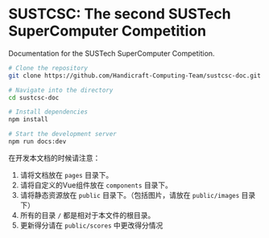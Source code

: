 # SUSTCSC: The second SUSTech SuperComputer Competition
Documentation for the SUSTech SuperComputer Competition.

```bash
# Clone the repository
git clone https://github.com/Handicraft-Computing-Team/sustcsc-doc.git

# Navigate into the directory
cd sustcsc-doc

# Install dependencies
npm install

# Start the development server
npm run docs:dev
```

在开发本文档的时候请注意：

1. 请将文档放在 `pages` 目录下。
2. 请将自定义的Vue组件放在 `components` 目录下。
3. 请将静态资源放在 `public` 目录下。（包括图片，请放在 `public/images` 目录下）
4. 所有的目录 `/` 都是相对于本文件的根目录。
5. 更新得分请在 `public/scores` 中更改得分情况

